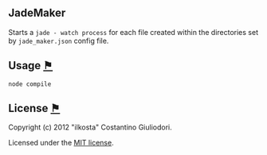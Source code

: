 ## JadeMaker
Starts a `jade - watch process` for each file created within the directories set by `jade_maker.json` config file.

## Usage <a name="usage" href="#usage" title="Link to this section">⚑</a>
`node compile`

## License <a name="license" href="#license" title="Link to this section">⚑</a>
Copyright (c) 2012 "ilkosta" Costantino Giuliodori.

Licensed under the [MIT license](JadeMaker/blob/master/LICENSE-MIT).
